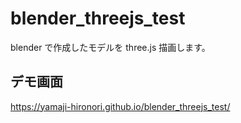# blender_threejs_test
blender で作成したモデルを three.js 描画します。

## デモ画面
https://yamaji-hironori.github.io/blender_threejs_test/
